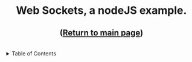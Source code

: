 <a name="readme-top"></a>
<h1 align="center">Web Sockets, a nodeJS example.</h3>
<h2 align="Center">(<a href="https://github.com/danekf/web-socket-exploration">Return to main page</a>)</h2>  
<br>

<!--Table of Contents -->
<details>
  <Summary>Table of Contents</summary>
    <ul>
      <li><a href= "#Intro">Introduction</a></li>
    </ul>
</details>